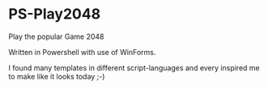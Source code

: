 # PS-Play2048
Play the popular Game 2048

Written in Powershell with use of WinForms. 

I found many templates in different script-languages and every inspired me to make like it looks today ;-) 
